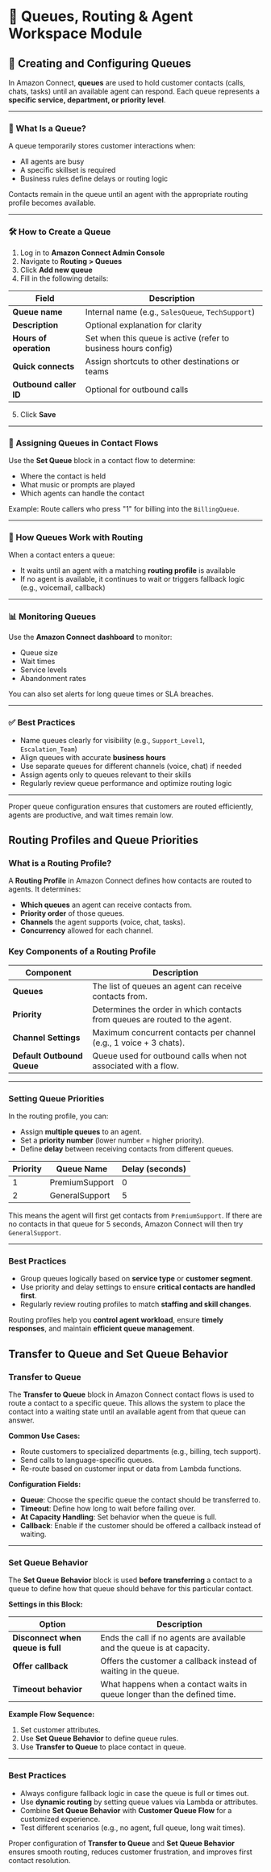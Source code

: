 # 🎯 Queues, Routing & Agent Workspace Module

## 🧵 Creating and Configuring Queues

In Amazon Connect, **queues** are used to hold customer contacts (calls, chats, tasks) until an available agent can respond. Each queue represents a **specific service, department, or priority level**.

---

### 🧱 What Is a Queue?

A queue temporarily stores customer interactions when:

- All agents are busy  
- A specific skillset is required  
- Business rules define delays or routing logic  

Contacts remain in the queue until an agent with the appropriate routing profile becomes available.

---

### 🛠️ How to Create a Queue

1. Log in to **Amazon Connect Admin Console**
2. Navigate to **Routing > Queues**
3. Click **Add new queue**
4. Fill in the following details:

| Field                  | Description                                                      |
|------------------------|------------------------------------------------------------------|
| **Queue name**         | Internal name (e.g., `SalesQueue`, `TechSupport`)               |
| **Description**        | Optional explanation for clarity                                |
| **Hours of operation** | Set when this queue is active (refer to business hours config)  |
| **Quick connects**     | Assign shortcuts to other destinations or teams                 |
| **Outbound caller ID** | Optional for outbound calls                                      |

5. Click **Save**

---

### 🧭 Assigning Queues in Contact Flows

Use the **Set Queue** block in a contact flow to determine:

- Where the contact is held  
- What music or prompts are played  
- Which agents can handle the contact  

Example: Route callers who press "1" for billing into the `BillingQueue`.

---

### 🔁 How Queues Work with Routing

When a contact enters a queue:

- It waits until an agent with a matching **routing profile** is available  
- If no agent is available, it continues to wait or triggers fallback logic (e.g., voicemail, callback)

---

### 📊 Monitoring Queues

Use the **Amazon Connect dashboard** to monitor:

- Queue size  
- Wait times  
- Service levels  
- Abandonment rates  

You can also set alerts for long queue times or SLA breaches.

---

### ✅ Best Practices

- Name queues clearly for visibility (e.g., `Support_Level1`, `Escalation_Team`)  
- Align queues with accurate **business hours**  
- Use separate queues for different channels (voice, chat) if needed  
- Assign agents only to queues relevant to their skills  
- Regularly review queue performance and optimize routing logic  

---

Proper queue configuration ensures that customers are routed efficiently, agents are productive, and wait times remain low.


## **Routing Profiles and Queue Priorities**

### **What is a Routing Profile?**
A **Routing Profile** in Amazon Connect defines how contacts are routed to agents. It determines:
- **Which queues** an agent can receive contacts from.
- **Priority order** of those queues.
- **Channels** the agent supports (voice, chat, tasks).
- **Concurrency** allowed for each channel.

### **Key Components of a Routing Profile**
| Component         | Description                                                                 |
|------------------|-----------------------------------------------------------------------------|
| **Queues**        | The list of queues an agent can receive contacts from.                     |
| **Priority**      | Determines the order in which contacts from queues are routed to the agent.|
| **Channel Settings** | Maximum concurrent contacts per channel (e.g., 1 voice + 3 chats).          |
| **Default Outbound Queue** | Queue used for outbound calls when not associated with a flow.         |

---

### **Setting Queue Priorities**
In the routing profile, you can:
- Assign **multiple queues** to an agent.
- Set a **priority number** (lower number = higher priority).
- Define **delay** between receiving contacts from different queues.

| Priority | Queue Name     | Delay (seconds) |
|----------|----------------|-----------------|
| 1        | PremiumSupport | 0               |
| 2        | GeneralSupport | 5               |

This means the agent will first get contacts from `PremiumSupport`. If there are no contacts in that queue for 5 seconds, Amazon Connect will then try `GeneralSupport`.

---

### **Best Practices**
- Group queues logically based on **service type** or **customer segment**.
- Use priority and delay settings to ensure **critical contacts are handled first**.
- Regularly review routing profiles to match **staffing and skill changes**.

Routing profiles help you **control agent workload**, ensure **timely responses**, and maintain **efficient queue management**.


## **Transfer to Queue and Set Queue Behavior**

### **Transfer to Queue**

The **Transfer to Queue** block in Amazon Connect contact flows is used to route a contact to a specific queue. This allows the system to place the contact into a waiting state until an available agent from that queue can answer.

**Common Use Cases:**
- Route customers to specialized departments (e.g., billing, tech support).
- Send calls to language-specific queues.
- Re-route based on customer input or data from Lambda functions.

**Configuration Fields:**
- **Queue**: Choose the specific queue the contact should be transferred to.
- **Timeout**: Define how long to wait before failing over.
- **At Capacity Handling**: Set behavior when the queue is full.
- **Callback**: Enable if the customer should be offered a callback instead of waiting.

---

### **Set Queue Behavior**

The **Set Queue Behavior** block is used **before transferring** a contact to a queue to define how that queue should behave for this particular contact.

**Settings in this Block:**

| Option                    | Description                                                                 |
|---------------------------|-----------------------------------------------------------------------------|
| **Disconnect when queue is full** | Ends the call if no agents are available and the queue is at capacity.    |
| **Offer callback**               | Offers the customer a callback instead of waiting in the queue.          |
| **Timeout behavior**             | What happens when a contact waits in queue longer than the defined time. |

**Example Flow Sequence:**
1. Set customer attributes.
2. Use **Set Queue Behavior** to define queue rules.
3. Use **Transfer to Queue** to place contact in queue.

---

### **Best Practices**
- Always configure fallback logic in case the queue is full or times out.
- Use **dynamic routing** by setting queue values via Lambda or attributes.
- Combine **Set Queue Behavior** with **Customer Queue Flow** for a customized experience.
- Test different scenarios (e.g., no agent, full queue, long wait times).

Proper configuration of **Transfer to Queue** and **Set Queue Behavior** ensures smooth routing, reduces customer frustration, and improves first contact resolution.



